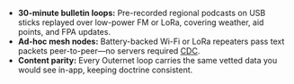 - **30-minute bulletin loops:** Pre-recorded regional podcasts on USB sticks replayed over low-power FM or LoRa, covering weather, aid points, and FPA updates.  
- **Ad-hoc mesh nodes:** Battery-backed Wi-Fi or LoRa repeaters pass text packets peer-to-peer—no servers required [CDC](https://www.cdc.gov/niosh/docs/2023-134/pdfs/2023-134revised062023.pdf?utm_source=chatgpt.com).  
- **Content parity:** Every Outernet loop carries the same vetted data you would see in-app, keeping doctrine consistent.